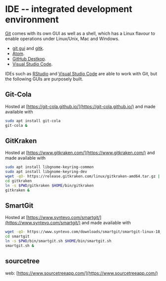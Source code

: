 # IDE -- integrated development environment

[Git](https://git-scm.com/) comes with its own GUI as well as a shell, which has a Linux flavour to enable operations under Linux/Unix, Mac and Windows.

* [git gui](https://git-scm.com/docs/git-gui) and [gitk](https://git-scm.com/docs/gitk).
* [Atom](https://atom.io/).
* [GitHub Destkop](https://desktop.github.com/).
* [Visual Studio Code](https://code.visualstudio.com/).

IDEs such as [RStudio](https://www.rstudio.com/) and [Visual Studio Code](https://code.visualstudio.com/) are able to work with Git, but the following GUIs are purposely built.

## Git-Cola

Hosted at [https://git-cola.github.io/](https://git-cola.github.io/) and made available with
```bash
sudo apt install git-cola
git-cola &
```

## GitKraken

Hosted at [https://www.gitkraken.com/](https://www.gitkraken.com/) and made available with
```bash
sudo apt install libgnome-keyring-common
sudo apt install libgnome-keyring-dev
wget -qO- https://release.gitkraken.com/linux/gitkraken-amd64.tar.gz | tar fvxz -
cd gitkraken
ln -s $PWD/gitkraken $HOME/bin/gitkraken
gitkraken &

```

## SmartGit

Hosted at [https://www.syntevo.com/smartgit/](https://www.syntevo.com/smartgit/) and made available with
```bash
wget -qO- https://www.syntevo.com/downloads/smartgit/smartgit-linux-18_1_4.tar.gz | tar fvxz -
cd smartgit
ln -s $PWD/bin/smartgit.sh $HOME/bin/smartgit.sh
smartgit.sh &
```

## sourcetree

web: [https://www.sourcetreeapp.com/](https://www.sourcetreeapp.com/)
